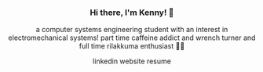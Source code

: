 <h3 align="center">Hi there, I'm Kenny! 👋</h3>
<p align="center">a computer systems engineering student with an interest in electromechanical systems! part time caffeine addict and wrench turner and full time rilakkuma enthusiast 🐻🙄</p>
<p align="center">linkedin website resume</p>

<!--
**kennyddeng/kennyddeng** is a ✨ _special_ ✨ repository because its `README.md` (this file) appears on your GitHub profile.

Here are some ideas to get you started:

- 🔭 I’m currently working on ...
- 🌱 I’m currently learning ...
- 👯 I’m looking to collaborate on ...
- 🤔 I’m looking for help with ...
- 💬 Ask me about ...
- 📫 How to reach me: ...
- 😄 Pronouns: ...
- ⚡ Fun fact: ...
-->
